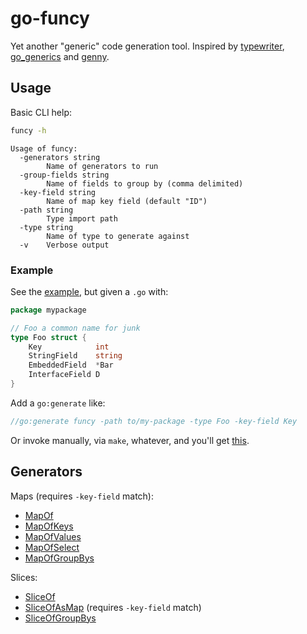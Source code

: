 # go-funcy

Yet another "generic" code generation tool. Inspired by [typewriter](https://github.com/clipperhouse/typewriter), [go_generics](https://github.com/google/gvisor/tree/master/tools/go_generics) and [genny](https://github.com/cheekybits/genny).

## Usage

Basic CLI help:

```bash
funcy -h
```

```
Usage of funcy:
  -generators string
    	Name of generators to run
  -group-fields string
    	Name of fields to group by (comma delimited)
  -key-field string
    	Name of map key field (default "ID")
  -path string
    	Type import path
  -type string
    	Name of type to generate against
  -v	Verbose output
```

### Example

See the [example](./example), but given a `.go` with:

```go
package mypackage

// Foo a common name for junk
type Foo struct {
	Key            int
	StringField    string
	EmbeddedField  *Bar
	InterfaceField D
}
```

Add a `go:generate` like:

```go
//go:generate funcy -path to/my-package -type Foo -key-field Key
```

Or invoke manually, via `make`, whatever, and you'll get [this](./example/foo.funcy.go).

## Generators

Maps (requires `-key-field` match):

- [MapOf](./fragments/map.go#L9)
- [MapOfKeys](./fragments/map.go#L19)
- [MapOfValues](./fragments/map.go#L43)
- [MapOfSelect](./fragments/map.go#L67)
- [MapOfGroupBys](./fragments/map.go#L100)

Slices:

- [SliceOf](./fragments/slice.go#L9)
- [SliceOfAsMap](./fragments/slice.go#L19) (requires `-key-field` match)
- [SliceOfGroupBys](./fragments/slice.go#L45)
